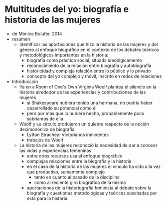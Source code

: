 # Multitudes del yo: biografía e historia de las mujeres

- de Mónica Bolufer, 2014
- resumen
  - Identificar las aportaciones que hizo la historia de las mujeres y del género al enfoque biográfico en el contexto de los debates teóricos y metodológicos importantes en la historia: 
    - biografía como práctica social, situada ideológicamente
    - reconocimiento de la relación entre biografía y autobiografía
    - historicidad y compleja relación entre lo público y lo privado
    - concepto del yo complejo y móvil, inscrito en redes de relaciones
- Introducción
  - Ya en a Room of One's Own Virginia Woolf plantea el silencio en la historia alrededor de las experiencias y contribuciones de las mujeres
    - si Shakespeare hubiera tenido una hermana, no podría haber desarrollado su potencial como él
    - pero por más que lo hubiera hecho, probablemente poco sabríamos de ella
  - Woolf y su círculo produjeron un quiebre respecto de la noción decimonónica de biografía
    - Lytton Strachey: Victorianos inminentes
    - trabajos de Woolf
  - La historia de las mujeres reconoció la necesidad de dar a conocer las vidas y experiencias femeninas
    - entre otros recursos usa el enfoque biográfico
    - complejas relaciones entre la biografía y la historia
    - en el caso de la historia de las mujeres el vínculo ha sido a la vez que productivo, sumamente complejo
      - tanto en cuanto al pasado de la disciplina
      - como al reciente giro biográfico de la misma
    - aportaciones de la historiografía feminista al debate sobre la biografía y cuestiones metodológicas y teóricas suscitadas por esta para la historia 